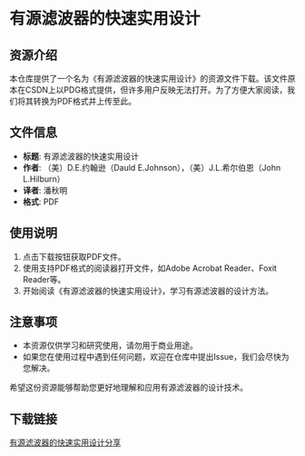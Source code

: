 # 有源滤波器的快速实用设计

## 资源介绍

本仓库提供了一个名为《有源滤波器的快速实用设计》的资源文件下载。该文件原本在CSDN上以PDG格式提供，但许多用户反映无法打开。为了方便大家阅读，我们将其转换为PDF格式并上传至此。

## 文件信息

- **标题**: 有源滤波器的快速实用设计
- **作者**: （美）D.E.约翰逊（Dauld E.Johnson），（美）J.L.希尔伯恩（John L.Hilburn）
- **译者**: 潘秋明
- **格式**: PDF

## 使用说明

1. 点击下载按钮获取PDF文件。
2. 使用支持PDF格式的阅读器打开文件，如Adobe Acrobat Reader、Foxit Reader等。
3. 开始阅读《有源滤波器的快速实用设计》，学习有源滤波器的设计方法。

## 注意事项

- 本资源仅供学习和研究使用，请勿用于商业用途。
- 如果您在使用过程中遇到任何问题，欢迎在仓库中提出Issue，我们会尽快为您解决。

希望这份资源能够帮助您更好地理解和应用有源滤波器的设计技术。

## 下载链接

[有源滤波器的快速实用设计分享](https://pan.quark.cn/s/ab312e176e95)